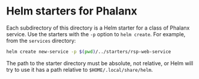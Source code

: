 # Helm starters for Phalanx

Each subdirectory of this directory is a Helm starter for a class of Phalanx service.
Use the starters with the `-p` option to `helm create`.
For example, from the `services` directory:

```sh
helm create new-service -p $(pwd)/../starters/rsp-web-service
```

The path to the starter directory must be absolute, not relative, or Helm will try to use it has a path relative to `$HOME/.local/share/helm`.
